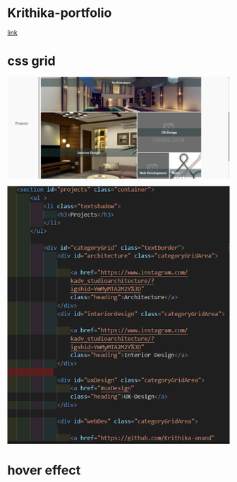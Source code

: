# Krithika-portfolio
[link](https://krithika-anand.github.io/Krithika-portfolio/)

# css grid

![Alt text](image-2.png)

![Alt text](image-1.png)

# hover effect